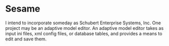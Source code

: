 # Sesame
I intend to incorporate someday as Schubert Enterprise Systems, Inc.  One project may be an adaptive model editor.
An adaptive model editor takes as input ini files, xml config files, or database tables, and provides a means to edit and save them.
